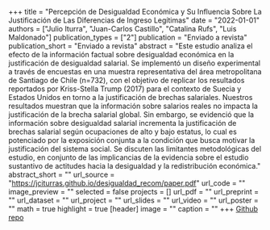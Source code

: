 +++
title = "Percepción de Desigualdad Económica y Su Influencia Sobre La Justificación de Las Diferencias de Ingreso Legítimas"
date = "2022-01-01"
authors = ["Julio Iturra", "Juan-Carlos Castillo", "Catalina Rufs", "Luis Maldonado"]
publication_types = ["2"]
publication = "Enviado a revista"
publication_short = "Enviado a revista"
abstract = "Este estudio analiza el efecto de la información factual sobre desigualdad económica en la justificación de desigualdad salarial. Se implementó un diseño experimental a través de encuestas en una muestra representativa del área metropolitana de Santiago de Chile (n=732), con el objetivo de replicar los resultados reportados por Kriss-Stella Trump (2017) para el contexto de Suecia y Estados Unidos en torno a la justificación de brechas salariales. Nuestros resultados muestran que la información sobre salarios reales no impacta la justificación de la brecha salarial global. Sin embargo, se evidenció que la información sobre desigualdad salarial incrementa la justificación de brechas salarial según ocupaciones de alto y bajo estatus, lo cual es potenciado por la exposición conjunta a la condición que busca motivar la justificación del sistema social. Se discuten las limitantes metodológicas del estudio, en conjunto de las implicancias de la evidencia sobre el estudio sustantivo de actitudes hacia la desigualdad y la redistribución económica."
abstract_short = ""
url_source = "https://jciturras.github.io/desigualdad_recom/paper.pdf"
url_code = ""
image_preview = ""
selected = false
projects = []
url_pdf = ""
url_preprint = ""
url_dataset = ""
url_project = ""
url_slides = ""
url_video = ""
url_poster = ""
math = true
highlight = true
[header]
image = ""
caption = ""
+++
[Github repo](https://github.com/jciturras/desigualdad_recom)

